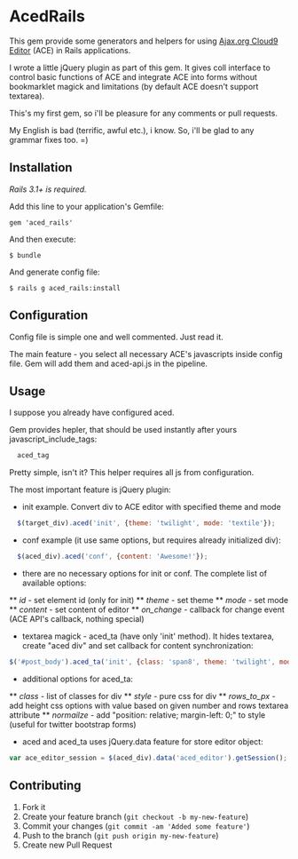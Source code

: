 AcedRails
=========

This gem provide some generators and helpers for using [Ajax.org Cloud9 Editor](http://ajaxorg.github.com/ace/) (ACE) in Rails applications.

I wrote a little jQuery plugin as part of this gem. It gives coll interface to control basic functions of ACE and integrate ACE into forms without bookmarklet magick and limitations (by default ACE doesn't support textarea).

This's my first gem, so i'll be pleasure for any comments or pull requests.

My English is bad (terrific, awful etc.), i know. So, i'll be glad to any grammar fixes too. =)

Installation
------------

*Rails 3.1+ is required.*

Add this line to your application's Gemfile:

    gem 'aced_rails'

And then execute:

    $ bundle

And generate config file:

    $ rails g aced_rails:install

Configuration
-------------

Config file is simple one and well commented. Just read it.

The main feature - you select all necessary ACE's javascripts inside config file. Gem will add them and aced-api.js in the pipeline.

Usage
-----

I suppose you already have configured aced.

Gem provides hepler, that should be used instantly after yours javascript_include_tags:

```ruby
  aced_tag
```

Pretty simple, isn't it? This helper requires all js from configuration.

The most important feature is jQuery plugin:

* init example. Convert div to ACE editor with specified theme and mode

```javascript
  $(target_div).aced('init', {theme: 'twilight', mode: 'textile'});
```

* conf example (it use same options, but requires already initialized div):

```javascript
  $(aced_div).aced('conf', {content: 'Awesome!'});
```

* there are no necessary options for init or conf. The complete list of available options:

** *id* - set element id (only for init)
** *theme* - set theme
** *mode* - set mode
** *content* - set content of editor
** *on_change* - callback for change event (ACE API's callback, nothing special)

* textarea magick - aced_ta (have only 'init' method). It hides textarea, create "aced div" and set callback for content synchronization:

```javascript
$('#post_body').aced_ta('init', {class: 'span8', theme: 'twilight', mode: 'textile', rows_to_px: 15, normalize: 'yes'});
```

* additional options for aced_ta:

** *class* - list of classes for div
** *style* - pure css for div
** *rows_to_px* - add height css options with value based on given number and rows textarea attribute
** *normailze* - add "position: relative; margin-left: 0;" to style (useful for twitter bootstrap forms)

* aced and aced_ta uses jQuery.data feature for store editor object:

```javascript
var ace_editor_session = $(aced_div).data('aced_editor').getSession();
```

Contributing
------------

1. Fork it
2. Create your feature branch (`git checkout -b my-new-feature`)
3. Commit your changes (`git commit -am 'Added some feature'`)
4. Push to the branch (`git push origin my-new-feature`)
5. Create new Pull Request
